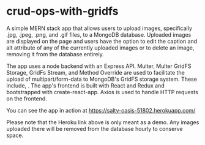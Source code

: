 # crud-ops-with-gridfs

A simple MERN stack app that allows users to upload images, specifically .jpg, .jpeg, .png, and .gif files, to a MongoDB database. Uploaded images are displayed on the page and users have the option to edit the caption and alt attribute of any of the currently uploaded images or to delete an image, removing it from the database entirely.

The app uses a node backend with an Express API. Multer, Multer GridFS Storage, GridFs Stream, and Method Override are used to facilitate the upload of multipart/form-data to MongoDB's GridFS storage system. These include, . The app's frontend is built with React and Redux and bootstrapped with create-react-app. Axios is used to handle HTTP requests on the frontend.

You can see the app in action at https://salty-oasis-51802.herokuapp.com/

Please note that the Heroku link above is only meant as a demo. Any images uploaded there will be removed from the database hourly to conserve space.
